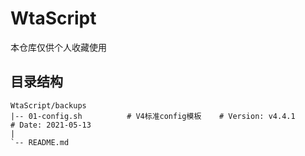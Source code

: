 # WtaScript
本仓库仅供个人收藏使用
##  目录结构
    WtaScript/backups
    |-- 01-config.sh          # V4标准config模板    # Version: v4.4.1      # Date: 2021-05-13
    |   
    `-- README.md
